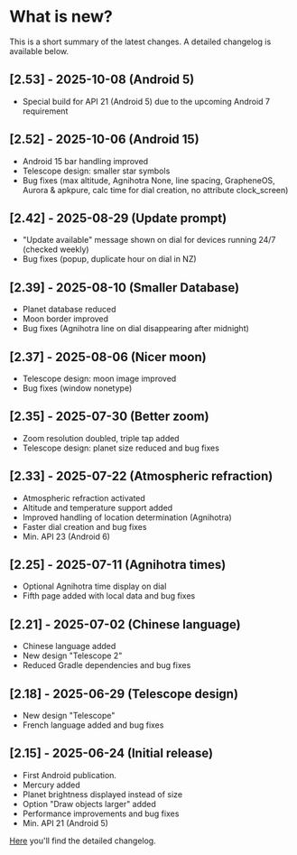 # What is new?
This is a short summary of the latest changes. A detailed changelog is available below.

## [2.53] - 2025-10-08 (Android 5)
- Special build for API 21 (Android 5) due to the upcoming Android 7 requirement

## [2.52] - 2025-10-06 (Android 15) 
- Android 15 bar handling improved
- Telescope design: smaller star symbols 
- Bug fixes (max altitude, Agnihotra None, line spacing, GrapheneOS, Aurora & apkpure, calc time for dial creation, no attribute clock_screen)

## [2.42] - 2025-08-29 (Update prompt) 

- "Update available" message shown on dial for devices running 24/7 (checked weekly)
- Bug fixes (popup, duplicate hour on dial in NZ)
  
## [2.39] - 2025-08-10 (Smaller Database) 

- Planet database reduced 
- Moon border improved
- Bug fixes (Agnihotra line on dial disappearing after midnight)

## [2.37] - 2025-08-06 (Nicer moon)

- Telescope design: moon image improved
- Bug fixes (window nonetype)

## [2.35] - 2025-07-30 (Better zoom)

- Zoom resolution doubled, triple tap added
- Telescope design: planet size reduced and bug fixes

## [2.33] - 2025-07-22 (Atmospheric refraction)

- Atmospheric refraction activated
- Altitude and temperature support added
- Improved handling of location determination (Agnihotra)
- Faster dial creation and bug fixes
- Min. API 23 (Android 6)

## [2.25] - 2025-07-11 (Agnihotra times)

- Optional Agnihotra time display on dial
- Fifth page added with local data and bug fixes

## [2.21] - 2025-07-02 (Chinese language)

- Chinese language added
- New design "Telescope 2"
- Reduced Gradle dependencies and bug fixes
  
## [2.18] - 2025-06-29 (Telescope design)

- New design "Telescope"
- French language added and bug fixes

## [2.15] - 2025-06-24 (Initial release)

- First Android publication.
- Mercury added
- Planet brightness displayed instead of size
- Option "Draw objects larger" added
- Performance improvements and bug fixes
- Min. API 21 (Android 5)

[Here](./CHANGELOG.md) you'll find the detailed changelog.


